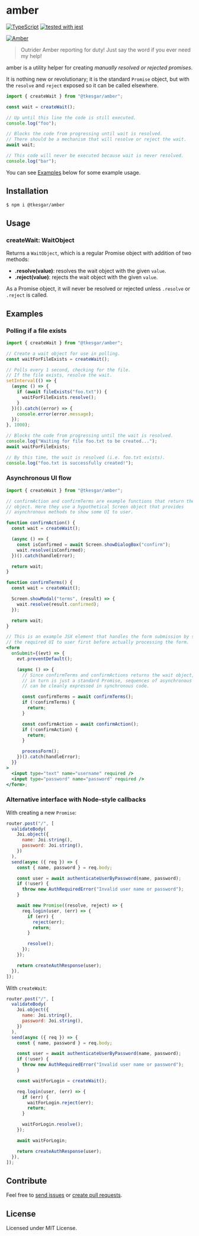 # amber

[![TypeScript](https://img.shields.io/badge/%3C%2F%3E-TypeScript-%230074c1.svg)](http://www.typescriptlang.org/)
[![tested with jest](https://img.shields.io/badge/tested_with-jest-99424f.svg)](https://github.com/facebook/jest)

[![Amber](https://uploadstatic-sea.mihoyo.com/contentweb/20191009/2019100914372396510.png)](https://genshin.mihoyo.com/en/character/mondstadt?char=1)

> Outrider Amber reporting for duty! Just say the word if you ever need my help!

amber is a utility helper for creating _manually resolved or rejected promises_.

It is nothing new or revolutionary; it is the standard `Promise` object, but
with the `resolve` and `reject` exposed so it can be called elsewhere.

```js
import { createWait } from "@tkesgar/amber";

const wait = createWait();

// Up until this line the code is still executed.
console.log("foo");

// Blocks the code from progressing until wait is resolved.
// There should be a mechanism that will resolve or reject the wait.
await wait;

// This code will never be executed because wait is never resolved.
console.log("bar");
```

You can see [Examples](#examples) below for some example usage.

## Installation

```bash
$ npm i @tkesgar/amber
```

## Usage

### createWait: WaitObject

Returns a `WaitObject`, which is a regular Promise object with addition of two
methods:

- **.resolve(value)**: resolves the wait object with the given `value`.
- **.reject(value)**: rejects the wait object with the given `value`.

As a Promise object, it will never be resolved or rejected unless `.resolve` or
`.reject` is called.

## Examples

### Polling if a file exists

```js
import { createWait } from "@tkesgar/amber";

// Create a wait object for use in polling.
const waitForFileExists = createWait();

// Polls every 1 second, checking for the file.
// If the file exists, resolve the wait.
setInterval(() => {
  (async () => {
    if (await fileExists("foo.txt")) {
      waitForFileExists.resolve();
    }
  })().catch((error) => {
    console.error(error.message);
  });
}, 1000);

// Blocks the code from progressing until the wait is resolved.
console.log("Waiting for file foo.txt to be created...");
await waitForFileExists;

// By this time, the wait is resolved (i.e. foo.txt exists).
console.log("foo.txt is successfully created!");
```

### Asynchronous UI flow

```jsx
import { createWait } from "@tkesgar/amber";

// confirmAction and confirmTerms are example functions that return the wait
// object. Here they use a hypothetical Screen object that provides
// asynchronous methods to show some UI to user.

function confirmAction() {
  const wait = createWait();

  (async () => {
    const isConfirmed = await Screen.showDialogBox("confirm");
    wait.resolve(isConfirmed);
  })().catch(handleError);

  return wait;
}

function confirmTerms() {
  const wait = createWait();

  Screen.showModal("terms", (result) => {
    wait.resolve(result.confirmed);
  });

  return wait;
}

// This is an example JSX element that handles the form submission by showing
// the required UI to user first before actually processing the form.
<form
  onSubmit={(evt) => {
    evt.preventDefault();

    (async () => {
      // Since confirmTerms and confirmActions returns the wait object, which
      // in turn is just a standard Promise, sequences of asynchronous UI flow
      // can be cleanly expressed in synchronous code.

      const confirmTerms = await confirmTerms();
      if (!confirmTerms) {
        return;
      }

      const confirmAction = await confirmAction();
      if (!confirmAction) {
        return;
      }

      processForm();
    })().catch(handleError);
  }}
>
  <input type="text" name="username" required />
  <input type="password" name="password" required />
</form>;
```

### Alternative interface with Node-style callbacks

With creating a new `Promise`:

```js
router.post("/", [
  validateBody(
    Joi.object({
      name: Joi.string(),
      password: Joi.string(),
    })
  ),
  send(async ({ req }) => {
    const { name, password } = req.body;

    const user = await authenticateUserByPassword(name, password);
    if (!user) {
      throw new AuthRequiredError("Invalid user name or password");
    }

    await new Promise((resolve, reject) => {
      req.login(user, (err) => {
        if (err) {
          reject(err);
          return;
        }

        resolve();
      });
    });

    return createAuthResponse(user);
  }),
]);
```

With `createWait`:

```js
router.post("/", [
  validateBody(
    Joi.object({
      name: Joi.string(),
      password: Joi.string(),
    })
  ),
  send(async ({ req }) => {
    const { name, password } = req.body;

    const user = await authenticateUserByPassword(name, password);
    if (!user) {
      throw new AuthRequiredError("Invalid user name or password");
    }

    const waitForLogin = createWait();

    req.login(user, (err) => {
      if (err) {
        waitForLogin.reject(err);
        return;
      }

      waitForLogin.resolve();
    });

    await waitForLogin;

    return createAuthResponse(user);
  }),
]);
```

## Contribute

Feel free to [send issues][issues] or [create pull requests][pulls].

## License

Licensed under MIT License.

[issues]: https://github.com/tkesgar/amber/issues
[pulls]: https://github.com/tkesgar/amber/pulls
